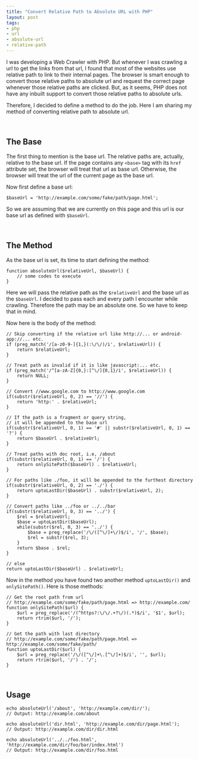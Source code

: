 ```yaml
---
title: "Convert Relative Path to Absolute URL with PHP"
layout: post
tags:
- php
- url
- absolute-url
- relative-path
---
```

I was developing a Web Crawler with PHP. But whenever I was crawling a url to get the links from that url, I found that most of the websites use relative path to link to their internal pages. The browser is smart enough to convert those relative paths to absolute url and request the correct page whenever those relative paths are clicked. But, as it seems, PHP does not have any inbuilt support to convert those relative paths to absolute urls.

Therefore, I decided to define a method to do the job. Here I am sharing my method of converting relative path to absolute url.

<br>

## The Base

The first thing to mention is the base url. The relative paths are, actually, relative to the base url. If the page contains any `<base>` tag with its `href` attribute set, the browser will treat that url as base url. Otherwise, the browser will treat the url of the current page as the base url.

Now first define a base url:

    $baseUrl = 'http://example.com/some/fake/path/page.html';

So we are assuming that we are currently on this page and this url is our base url as defined with `$baseUrl`.

<br>

## The Method

As the base url is set, its time to start defining the method:
    
    function absoluteUrl($relativeUrl, $baseUrl) {
        // some codes to execute
    }

Here we will pass the relative path as the `$relativeUrl` and the base url as the `$baseUrl`. I decided to pass each and every path I encounter while crawling. Therefore the path may be an absolute one. So we have to keep that in mind.

Now here is the body of the method:
    
    // Skip converting if the relative url like http://... or android-app://... etc.
    if (preg_match('/[a-z0-9-]{1,}(:\/\/)/i', $relativeUrl)) {
        return $relativeUrl;
    }
    
    // Treat path as invalid if it is like javascript:... etc.
    if (preg_match('/^[a-zA-Z]{0,}:[^\/]{0,1}/i', $relativeUrl)) {
        return NULL;
    }

    // Convert //www.google.com to http://www.google.com
    if(substr($relativeUrl, 0, 2) == '//') {
        return 'http:' . $relativeUrl;
    }

    // If the path is a fragment or query string,
    // it will be appended to the base url
    if(substr($relativeUrl, 0, 1) == '#' || substr($relativeUrl, 0, 1) == '?') {
        return $baseUrl . $relativeUrl;
    }

    // Treat paths with doc root, i.e, /about
    if(substr($relativeUrl, 0, 1) == '/') {
        return onlySitePath($baseUrl) . $relativeUrl;
    }

    // For paths like ./foo, it will be appended to the furthest directory
    if(substr($relativeUrl, 0, 2) == './') {
        return uptoLastDir($baseUrl) . substr($relativeUrl, 2);
    }

    // Convert paths like ../foo or ../../bar
    if(substr($relativeUrl, 0, 3) == '../') {
        $rel = $relativeUrl;
        $base = uptoLastDir($baseUrl);
        while(substr($rel, 0, 3) == '../') {
            $base = preg_replace('/\/([^\/]+\/)$/i', '/', $base);
            $rel = substr($rel, 3);
        }
        return $base . $rel;
    }

    // else
    return uptoLastDir($baseUrl) . $relativeUrl;

Now in the method you have found two another method `uptoLastDir()` and `onlySitePath()`. Here is those methods:
    
    // Get the root path from url
    // http://example.com/some/fake/path/page.html => http://example.com/
    function onlySitePath($url) {
        $url = preg_replace('/(^https?:\/\/.+?\/)(.*)$/i', '$1', $url);
        return rtrim($url, '/');
    }

    // Get the path with last directory
    // http://example.com/some/fake/path/page.html => http://example.com/some/fake/path/
    function uptoLastDir($url) {
        $url = preg_replace('/\/([^\/]+\.[^\/]+)$/i', '', $url);
        return rtrim($url, '/') . '/';
    }

<br>

## Usage

    echo absoluteUrl('/about', 'http://example.com/dir/');
    // Output: http://example.com/about

    echo absoluteUrl('dir.html', 'http://example.com/dir/page.html');
    // Output: http://example.com/dir/dir.html
    
    echo absoluteUrl('../../foo.html', 'http://example.com/dir/foo/bar/index.html')
    // Output: http://example.com/dir/foo.html